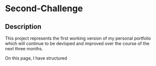 # Second-Challenge

## Description
This project represents the first working version of my personal portfolio which will continue to be devloped and improved over the course of the next three months. 

On this page, I have structured 